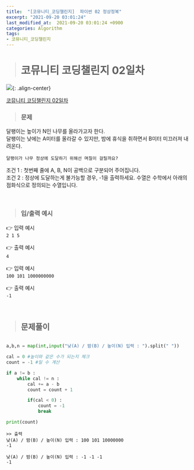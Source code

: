 ```yaml
---
title:  "[코뮤니티_코딩챌린지]  파이썬 02 정상정복"
excerpt: "2021-09-20 03:01:24"
last_modified_at:  2021-09-20 03:01:24 +0900
categories: Algorithm
tags:
- 코뮤니티_코딩챌린지
---
```


># 코뮤니티 코딩챌린지 02일차  

![](https://cafeptthumb-phinf.pstatic.net/MjAyMTA5MTZfMjEg/MDAxNjMxNzc0OTgxNDM4.EZHyxQwBxpCmOgYadx_RgvnMmItute3DBLVhpADsOw8g.L1RJ3eh4f3_EmoBsoVup4yHkrHz4ZijbdXEW2Xk1jp8g.PNG/2.png){: .align-center}  

[코뮤니티 코딩챌린지 02일차](https://cafe.naver.com/codeuniv/44894)  


>### 문제  

달팽이는 높이가 N인 나무를 올라가고자 한다.  
달팽이는 낮에는 A미터를 올라갈 수 있지만, 밤에 휴식을 취하면서 B미터 미끄러져 내려온다.  

`달팽이가 나무 정상에 도달하기 위해선 며칠이 걸릴까요?  `

조건 1 : 첫번째 줄에 A, B, N이 공백으로 구분되어 주어집니다.  
조건 2 : 정상에 도달하는게 불가능할 경우, -1을 출력하세요. 수열은 수학에서 아래의 점화식으로 정의되는 수열입니다.  

​
>### 입/출력 예시   

👉 입력 예시  
``
2 1 5  
``  

👉 출력 예시   
​``
4  
``

👉 입력 예시  
``
100 101 1000000000  
``

👉 출력 예시   
``
-1
``

​  
>## 문제풀이  

```python  

a,b,n = map(int,input("낮(A) / 밤(B) / 높이(N) 입력 : ").split(" "))

cal = 0 #높이와 같은 수가 되는지 체크
count = -1 #일 수 계산

if a != b :
    while cal != n :
        cal += a - b
        count = count + 1

        if(cal < 0) :
            count = -1
            break

print(count)

```

```
>> 출력
낮(A) / 밤(B) / 높이(N) 입력 : 100 101 10000000
-1

낮(A) / 밤(B) / 높이(N) 입력 : -1 -1 -1
-1
```
